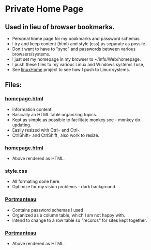 # Private Home Page

## Used in lieu of browser bookmarks.

* Personal home page for my bookmarks and password schemas.
* I try and keep content (html) and style (css) as separate as possile.
* Don't want to have to "sync" and passwords between various browsers/systems.
* I just set my homepage in my browser to ~/info/Web/homepage.
* I push these files to my various Linux and Windows systems I use,
* See [linuxHome](../../linuxHome/) project to see how I push to Linux systems.

## Files:
### [homepage.html](homepage.html)
* Information content.
* Basically an HTML table organizing topics.
* Kept as simple as possible to facilitate monkey see - monkey do updating.
* Easily resized with Ctrl= and Ctrl-.
* CtrlShift+ and CtrlShift_ also work to resize.

### [homepage.html](http://htmlpreview.github.com/?https://github.com/grscheller/scheller-linux-archive/blob/master/info/Web/homepage.html)
* Above rendered as HTML.

### style.css
* All formating done here.
* Optimize for my vision problems - dark background.

### [Portmanteau](Portmanteau.html)
* Contains password schemas I used
* Organized as a column table, which I am not happy with.
* Intend to change to a row table so "records" for sites kept together.

### [Portmanteau](http://htmlpreview.github.com/?https://github.com/grscheller/scheller-linux-archive/blob/master/info/Web/Portmanteau.html)
* Above rendered as HTML.


